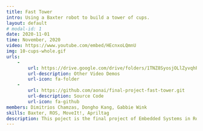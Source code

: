```yaml
---
title: Fast Tower
intro: Using a Baxter robot to build a tower of cups.
layout: default
# modal-id: 1
date: 2020-11-01
time: November, 2020
video: https://www.youtube.com/embed/HEcnxoLQmnU
img: 10-cups-whole.gif
urls:
    - 
        url: https://drive.google.com/drive/folders/1TNZ8SyosjOLlZyvqhP1VXR4JyEkqHliD?usp=sharing
        url-description: Other Video Demos
        url-icon: fa-folder
    - 
        url: https://github.com/aonai/final-project-fast-tower.git
        url-description: Source Code
        url-icon: fa-github
members: Dimitrios Chamzas, Dongho Kang, Gabbie Wink
skills: Baxter, ROS, MoveIt!, Apriltag
description: This poject is the final project of Embedded Systems in Robotics. Its goal is to control a Baxter robot to stack a fixed number of cups into a tower. The tower is built on a table that is placed in front of Baxter. The source code includes several different nodes to operate Baxter with or without computer vision and to build a tower out of 3, 6, and 10 cups. More detailed descriptions can be found on project's GitHub page. To minimize challenge from vision detection and precise manipulation, this porject is separated into two tasks. Starting with random cups placed in the middle of table, task 1 needs to grab and place them at each side of table in order. Then, task2 needs to grab the sorted cups and place them back to middle of table to stack them into a tower. The image below shows how a table is divided into working area and sorted area. <img src="img/portfolio/fast-tower-table.png"> For this project, my main job is to control both arms of Baxter to let them grab and place cups from one to another specified location. The locations are either pre-defined or provided by Apriltags depending on whether the node uses computer vision. The image on the left below shows Baxter grabbing a sorted cup. The image on the right below shows Baxter placing the cup into work station. The movement of Baxter arm is controlled using ROS <a target="_blank" rel="noopener noreferrer" href="http://docs.ros.org/en/hydro/api/baxter_interface/html/baxter_interface.gripper.Gripper-class.html#version_check">MoveIt</a> package for Baxter. The gripper is controlled using <a target="_blank" rel="noopener noreferrer" href="http://docs.ros.org/en/hydro/api/baxter_interface/html/baxter_interface.gripper.Gripper-class.html#version_check">Baxter ROS interface</a>. <img src="img/portfolio/fast-tower-single-grab.gif" style="width:40%" float="left">  <img src="img/portfolio/fast-tower-single-place.gif" style="width:41%" float="left"> To limit unexpected behavior of Baxter while using path planning with pose target, the team uses cartesian planning methods provided by MoveIt to control behavior of the arms and add a short settlement time in between each move. Also, to avoid collision between the two arms, they are controlled alternatively. Once one arm completes placing a cup, it should move away from middle of table and leave work space for the other arm. 
---
```

